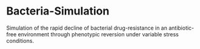 # Bacteria-Simulation
 
Simulation of the rapid decline of bacterial drug-resistance in an antibiotic-free environment through phenotypic reversion under variable stress conditions.